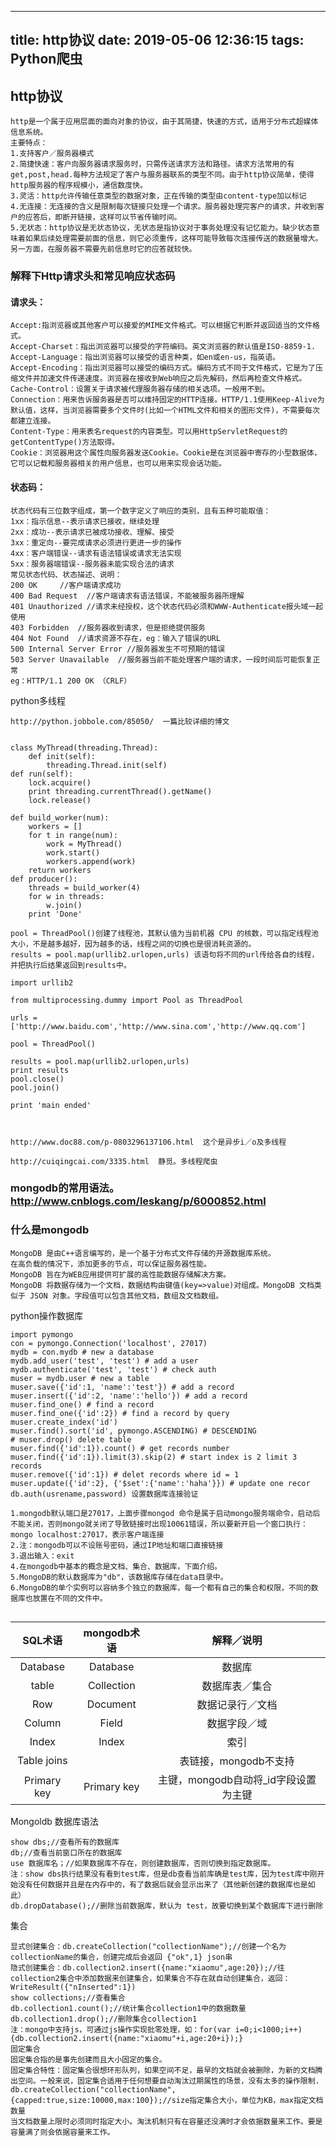 
---
title: http协议
date: 2019-05-06 12:36:15
tags: Python爬虫
---


## http协议

```
http是一个属于应用层面的面向对象的协议，由于其简捷，快速的方式，适用于分布式超媒体信息系统。
主要特点：
1.支持客户／服务器模式
2.简捷快速：客户向服务器请求服务时，只需传送请求方法和路径。请求方法常用的有get,post,head.每种方法规定了客户与服务器联系的类型不同。由于http协议简单，使得http服务器的程序规模小，通信数度快。
3.灵活：http允许传输任意类型的数据对象，正在传输的类型由content-type加以标记
4.无连接：无连接的含义是限制每次链接只处理一个请求。服务器处理完客户的请求，并收到客户的应答后，即断开链接，这样可以节省传输时间。
5.无状态：http协议是无状态协议，无状态是指协议对于事务处理没有记忆能力。缺少状态意味着如果后续处理需要前面的信息，则它必须重传，这样可能导致每次连接传送的数据量增大。另一方面，在服务器不需要先前信息时它的应答就较快。
```

### 解释下Http请求头和常见响应状态码

#### 请求头：

```
Accept:指浏览器或其他客户可以接爱的MIME文件格式。可以根据它判断并返回适当的文件格式。
Accept-Charset：指出浏览器可以接受的字符编码。英文浏览器的默认值是ISO-8859-1.
Accept-Language：指出浏览器可以接受的语言种类，如en或en-us，指英语。
Accept-Encoding：指出浏览器可以接受的编码方式。编码方式不同于文件格式，它是为了压缩文件并加速文件传递速度。浏览器在接收到Web响应之后先解码，然后再检查文件格式。
Cache-Control：设置关于请求被代理服务器存储的相关选项。一般用不到。
Connection：用来告诉服务器是否可以维持固定的HTTP连接。HTTP/1.1使用Keep-Alive为默认值，这样，当浏览器需要多个文件时(比如一个HTML文件和相关的图形文件)，不需要每次都建立连接。
Content-Type：用来表名request的内容类型。可以用HttpServletRequest的getContentType()方法取得。
Cookie：浏览器用这个属性向服务器发送Cookie。Cookie是在浏览器中寄存的小型数据体，它可以记载和服务器相关的用户信息，也可以用来实现会话功能。
```

#### 状态码：

```
状态代码有三位数字组成，第一个数字定义了响应的类别，且有五种可能取值：
1xx：指示信息--表示请求已接收，继续处理
2xx：成功--表示请求已被成功接收、理解、接受
3xx：重定向--要完成请求必须进行更进一步的操作
4xx：客户端错误--请求有语法错误或请求无法实现
5xx：服务器端错误--服务器未能实现合法的请求
常见状态代码、状态描述、说明：
200 OK     //客户端请求成功
400 Bad Request  //客户端请求有语法错误，不能被服务器所理解
401 Unauthorized //请求未经授权，这个状态代码必须和WWW-Authenticate报头域一起使用
403 Forbidden  //服务器收到请求，但是拒绝提供服务
404 Not Found  //请求资源不存在，eg：输入了错误的URL
500 Internal Server Error //服务器发生不可预期的错误
503 Server Unavailable  //服务器当前不能处理客户端的请求，一段时间后可能恢复正常
eg：HTTP/1.1 200 OK （CRLF）
```

python多线程

```
http://python.jobbole.com/85050/  一篇比较详细的博文


class MyThread(threading.Thread):
    def init(self):
        threading.Thread.init(self)
def run(self):
    lock.acquire()
    print threading.currentThread().getName()
    lock.release()
 
def build_worker(num):
    workers = []
    for t in range(num):
        work = MyThread()
        work.start()
        workers.append(work)
    return workers
def producer():
    threads = build_worker(4)
    for w in threads:
        w.join()
    print 'Done'
```

```
pool = ThreadPool()创建了线程池，其默认值为当前机器 CPU 的核数，可以指定线程池大小，不是越多越好，因为越多的话，线程之间的切换也是很消耗资源的。
results = pool.map(urllib2.urlopen,urls) 该语句将不同的url传给各自的线程，并把执行后结果返回到results中。

import urllib2
 
from multiprocessing.dummy import Pool as ThreadPool
 
urls = ['http://www.baidu.com','http://www.sina.com','http://www.qq.com']
 
pool = ThreadPool()
 
results = pool.map(urllib2.urlopen,urls)
print results
pool.close()
pool.join()
 
print 'main ended'



http://www.doc88.com/p-0803296137106.html  这个是异步i／o及多线程
```

```
http://cuiqingcai.com/3335.html  静觅。多线程爬虫
```

### mongodb的常用语法。       http://www.cnblogs.com/leskang/p/6000852.html

### 什么是mongodb

```
MongoDB 是由C++语言编写的，是一个基于分布式文件存储的开源数据库系统。
在高负载的情况下，添加更多的节点，可以保证服务器性能。
MongoDB 旨在为WEB应用提供可扩展的高性能数据存储解决方案。
MongoDB 将数据存储为一个文档，数据结构由键值(key=>value)对组成。MongoDB 文档类似于 JSON 对象。字段值可以包含其他文档，数组及文档数组。

```



python操作数据库

```
import pymongo
con = pymongo.Connection('localhost', 27017)
mydb = con.mydb # new a database
mydb.add_user('test', 'test') # add a user
mydb.authenticate('test', 'test') # check auth
muser = mydb.user # new a table
muser.save({'id':1, 'name':'test'}) # add a record
muser.insert({'id':2, 'name':'hello'}) # add a record
muser.find_one() # find a record
muser.find_one({'id':2}) # find a record by query
muser.create_index('id')
muser.find().sort('id', pymongo.ASCENDING) # DESCENDING
# muser.drop() delete table
muser.find({'id':1}).count() # get records number
muser.find({'id':1}).limit(3).skip(2) # start index is 2 limit 3 records
muser.remove({'id':1}) # delet records where id = 1
muser.update({'id':2}, {'$set':{'name':'haha'}}) # update one recor
db.auth(usrename,password) 设置数据库连接验证
```



```
1.mongodb默认端口是27017，上面步骤mongod 命令是属于启动mongo服务端命令，启动后不能关闭，否则mongo就关闭了导致链接时出现10061错误，所以要新开启一个窗口执行：mongo localhost:27017，表示客户端连接
2.注：mongodb可以不设账号密码，通过IP地址和端口直接链接
3.退出输入：exit
4.在mongodb中基本的概念是文档、集合、数据库，下面介绍。
5.MongoDB的默认数据库为"db"，该数据库存储在data目录中。
6.MongoDB的单个实例可以容纳多个独立的数据库，每一个都有自己的集合和权限，不同的数据库也放置在不同的文件中。
 
```

|    SQL术语     |  mongodb术语   |          解释／说明          |
| :----------: | :----------: | :---------------------: |
|   Database   |   Database   |           数据库           |
|    table     |  Collection  |         数据库表／集合         |
|     Row      |   Document   |        数据记录行／文档         |
|    Column    |    Field     |         数据字段／域          |
|    Index     |    Index     |           索引            |
| Table joins  |              |     表链接，mongodb不支持      |
| Primary  key | Primary  key | 主键，mongodb自动将_id字段设置为主键 |

Mongoldb 数据库语法

```
show dbs;//查看所有的数据库
db;//查看当前窗口所在的数据库
use 数据库名；//如果数据库不存在，则创建数据库，否则切换到指定数据库。
注：show dbs执行结果没有看到test库，但是db查看当前库确是test库，因为test库中刚开始没有任何数据并且是在内存中的，有了数据后就会显示出来了（其他新创建的数据库也是如此）
db.dropDatabase();//删除当前数据库，默认为 test，故要切换到某个数据库下进行删除
```

集合

```
显式创建集合：db.createCollection("collectionName");//创建一个名为collectionName的集合，创建完成后会返回 {"ok",1} json串
隐式创建集合：db.collection2.insert({name:"xiaomu",age:20});//往collection2集合中添加数据来创建集合，如果集合不存在就自动创建集合，返回：WriteResult({"nInserted":1})
show collections;//查看集合
db.collection1.count();//统计集合collection1中的数据数量
db.collection1.drop();//删除集合collection1
注：mongo中支持js，可通过js操作实现批零处理，如：for(var i=0;i<1000;i++){db.collection2.insert({name:"xiaomu"+i,age:20+i});}
固定集合
固定集合指的是事先创建而且大小固定的集合。
固定集合特性：固定集合很想环形队列，如果空间不足，最早的文档就会被删除，为新的文档腾出空间。一般来说，固定集合适用于任何想要自动淘汰过期属性的场景，没有太多的操作限制.
db.createCollection("collectionName",{capped:true,size:10000,max:100});//size指定集合大小，单位为KB，max指定文档数量
当文档数量上限时必须同时指定大小。淘汰机制只有在容量还没满时才会依据数量来工作。要是容量满了则会依据容量来工作。
```


    